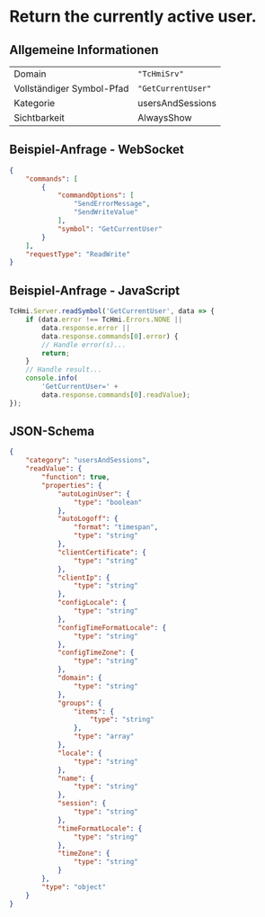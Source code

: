 # Return the currently active user.

## Allgemeine Informationen

|  |  |
| - | - |
| Domain | `"TcHmiSrv"` |
| Vollständiger Symbol-Pfad | `"GetCurrentUser"` |
| Kategorie | usersAndSessions |
| Sichtbarkeit | AlwaysShow |

## Beispiel-Anfrage - WebSocket

```json
{
    "commands": [
        {
            "commandOptions": [
                "SendErrorMessage",
                "SendWriteValue"
            ],
            "symbol": "GetCurrentUser"
        }
    ],
    "requestType": "ReadWrite"
}
```

## Beispiel-Anfrage - JavaScript

```javascript
TcHmi.Server.readSymbol('GetCurrentUser', data => {
    if (data.error !== TcHmi.Errors.NONE ||
        data.response.error ||
        data.response.commands[0].error) {
        // Handle error(s)...
        return;
    }
    // Handle result...
    console.info(
        'GetCurrentUser=' +
        data.response.commands[0].readValue);
});
```

## JSON-Schema

```json
{
    "category": "usersAndSessions",
    "readValue": {
        "function": true,
        "properties": {
            "autoLoginUser": {
                "type": "boolean"
            },
            "autoLogoff": {
                "format": "timespan",
                "type": "string"
            },
            "clientCertificate": {
                "type": "string"
            },
            "clientIp": {
                "type": "string"
            },
            "configLocale": {
                "type": "string"
            },
            "configTimeFormatLocale": {
                "type": "string"
            },
            "configTimeZone": {
                "type": "string"
            },
            "domain": {
                "type": "string"
            },
            "groups": {
                "items": {
                    "type": "string"
                },
                "type": "array"
            },
            "locale": {
                "type": "string"
            },
            "name": {
                "type": "string"
            },
            "session": {
                "type": "string"
            },
            "timeFormatLocale": {
                "type": "string"
            },
            "timeZone": {
                "type": "string"
            }
        },
        "type": "object"
    }
}
```
